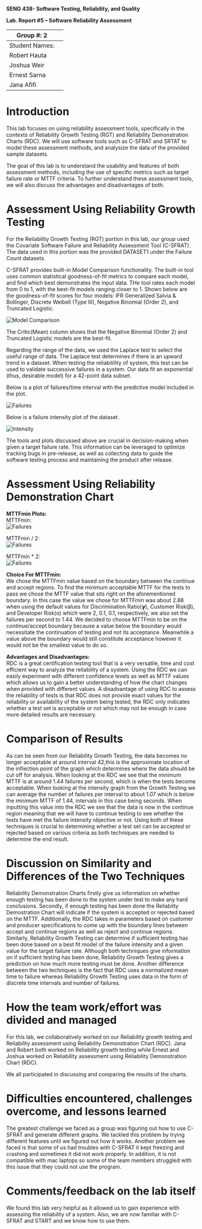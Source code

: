 **SENG 438- Software Testing, Reliability, and Quality**

**Lab. Report \#5 – Software Reliability Assessment**

| Group \#:   2    |   |
|-----------------|---|
| Student Names:  |   |
| Robert Hauta    |   |
| Joshua Weir     |   |
| Ernest Sarna    |   |
| Jana Afifi      |   |

# Introduction

This lab focuses on using reliability assessment tools, specifically in the contexts of Reliability Growth Testing (RGT) and Reliability Demonstration Charts (RDC). We will use software tools such as C-SFRAT and SRTAT to model these assessment methods, and analysize the data of the provided sample datasets.

The goal of this lab is to understand the usability and features of both assessment methods, including the use of specific metrics such as target failure rate or MTTF criteria. To further understand these assessment tools, we will also discuss the advantages and disadvantages of both.

# Assessment Using Reliability Growth Testing 

For the Reliability Growth Testing (RGT) portion in this lab, our group used the Covariate Software Failure and Reliability Assessment Tool (C-SFRAT). The data used in this portion was the provided DATASET1 under the Failure Count datasets.

C-SFRAT provides built-in Model Comparison functionality. The built-in tool uses common statistical goodness-of-fit metrics to compare each model, and find which best demonstrates the input data. THe tool rates each model from 0 to 1, with the best-fit models ranging closer to 1. Shown below are the goodness-of-fit scores for four models: IFR Generalized Salvia & Bollinger, Discrete Weibell (Type III), Negative Binomial (Order 2), and Truncated Logistic.

![Model Comparison](media/modelcomp.jpg)<br>

The Critic(Mean) column shows that the Negative Binomial (Order 2) and Truncated Logistic models are the best-fit.

Regarding the range of the data, we used the Laplace test to select the useful range of data. The Laplace test determines if there is an upward trend in a dataset. When testing the reliabitility of system, this test can be used to validate successive failures in a system. Our data fit an exponential (thus, desirable model) for a 42-point data subset.

Below is a plot of failures/time interval with the predictive model included in the plot.

![Failures](media/failures.jpg)<br>

Below is a failure intensity plot of the dataset.

![Intensity](media/intensity.jpg)<br>

The tools and plots discussed above are crucial in decision-making when given a target failure rate. This information can be leveraged to optimize tracking bugs in pre-release, as well as collecting data to guide the software testing process and maintaining the product after release.

# Assessment Using Reliability Demonstration Chart 
<strong>MTTFmin Plots:</strong><br>
MTTFmin: <br>
![Failures](media/MTTFmin.png)<br>

MTTFmin / 2: <br>
![Failures](media/MTTFmin_half.png)<br>

MTTFmin * 2: <br>
![Failures](media/MTTFmin_double.png)<br>

<strong>Choice For MTTFmin:</strong><br>
We chose the MTTFmin value based on the boundary between the continue and accept regions. To find the minimum acceptable MTTF for the tests to pass we chose the MTTF value that sits right on the aforementioned boundary. In this case the value we chose for MTTFmin was about 2.88 when using the default values for Discrimination Ratio(𝞬), Customer Risk(β), and Developer Risk(ɑ) which were 2, 0.1, 0.1, respectively, we also set the failures per second to 1.44. We decided to choose MTTFmin to be on the continue/accept boundary because a value below the boundary would necessitate the continuation of testing and not its acceptance. Meanwhile a value above the boundary would still constitute acceptance however it would not be the smallest value to do so.

<strong>Advantages and Disadvantages:</strong><br>
RDC is a great certification testing tool that is a very versatile, time and cost efficient way to analyze the reliability of a system. Using the RDC we can easily experiment with different confidence levels as well as MTTF values which allows us to gain a better understanding of how the chart changes when provided with different values. A disadvantage of using RDC to assess the reliability of tests is that RDC does not provide exact values for the reliability or availability of the system being tested, the RDC only indicates whether a test set is acceptable or not which may not be enough in case more detailed results are necessary.

# 

# Comparison of Results
As can be seen from our Reliability Growth Testing, the data becomes no longer acceptable at around interval 42,this is the approximate location of the inflection point of the graph which determines where the data should be cut off for analysis. When looking at the RDC we see that the minimum MTTF is at around 1.44 failures per second, which is when the tests become acceptable. When looking at the intensity graph from the Growth Testing we can average the number of failures per interval to about 1.07 which is below the minimum MTTF of 1.44, intervals in this case being seconds. When inputting this value into the RDC we see that the data is now in the continue region meaning that we will have to continue testing to see whether the tests have met the failure intensity objective or not. Using both of these techniques is crucial to determining whether a test set can be accepted or rejected based on various criteria as both techniques are needed to determine the end result.

# Discussion on Similarity and Differences of the Two Techniques

Reliability Demonstration Charts firstly give us information on whether enough testing has been done to the system under test to make any hard conclusions. Secondly, if enough testing has been done the Reliabilty Demostration Chart will indicate if the system is accepted or rejected based on the MTTF. Additionally, the RDC takes in parameters based on customer and producer specifications to come up with the boundary lines between accept and continue regions as well as reject and continue regions. Similarly, Reliability Growth Testing can determine if sufficient testing has been done based on a best fit model of the failure intensity and a given value for the target failure rate. Although both techniques give information on if sufficient testing has been done, Reliability Growth Testing gives a prediction on how much more testing must be done. Another difference between the two techniques is the fact that RDC uses a normalized mean time to failure whereas Reliability Growth Testing uses data in the form of discrete time intervals and number of failures.

# How the team work/effort was divided and managed

For this lab, we collaboratively worked on our Reliability growth testing and Reliability assessment using Reliability Demonstration Chart (RDC). 
Jana and Robert both worked on Reliability growth testing while Ernest and Joshua worked on Reliability assessment using Reliability Demonstration Chart (RDC). 

We all participated in discussing and comparing the results of the charts.


# Difficulties encountered, challenges overcome, and lessons learned
The greatest challenge we faced as a group was figuring out how to use C-SFRAT and generate different graphs. We tackled this problem by trying different features until we figured out how it works. Another problem we faced is that some of us had troubles with C-SFRAT it kept freezing and crashing and sometimes it did not work properly. In addition, it is not compatible with mac laptops so some of the team members struggled with this issue that they could not use the program. 
# Comments/feedback on the lab itself
We found this lab very helpful as it allowed us to gain experience with assessing the reliability of a system. Also, we are now familiar with C-SFRAT and START and we know how to use them.

